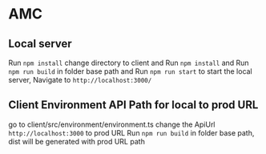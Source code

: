 # AMC

## Local server
Run `npm install`
change directory to client and Run `npm install` and
Run `npm run build` in folder base path and
Run `npm run start` to start the local server, Navigate to `http://localhost:3000/`

## Client Environment API Path for local to prod URL
go to client/src/environment/environment.ts change the ApiUrl `http://localhost:3000` to prod URL
Run `npm run build` in folder base path, dist will be generated with prod URL path